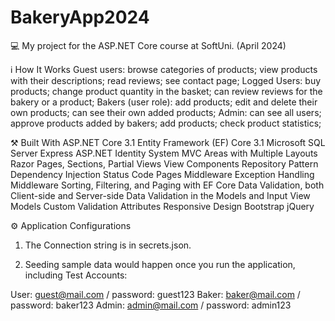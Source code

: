 # BakeryApp2024

💻 My project for the ASP.NET Core course at SoftUni. (April 2024)

ℹ️ How It Works
Guest users:
browse categories of products;
view products with their descriptions;
read reviews;
see contact page;
Logged Users:
buy products;
change product quantity in the basket;
can review reviews for the bakery or a product;
Bakers (user role):
add products;
edit and delete their own products;
can see their own added products;
Admin:
can see all users;
approve products added by bakers;
add products;
check product statistics;

⚒️ Built With
ASP.NET Core 3.1
Entity Framework (EF) Core 3.1
Microsoft SQL Server Express
ASP.NET Identity System
MVC Areas with Multiple Layouts
Razor Pages, Sections, Partial Views
View Components
Repository Pattern
Dependency Injection
Status Code Pages Middleware
Exception Handling Middleware
Sorting, Filtering, and Paging with EF Core
Data Validation, both Client-side and Server-side
Data Validation in the Models and Input View Models
Custom Validation Attributes
Responsive Design
Bootstrap
jQuery

⚙️ Application Configurations
1. The Connection string
is in secrets.json.

2. Seeding sample data
would happen once you run the application, including Test Accounts:

User: guest@mail.com / password: guest123
Baker: 
baker@mail.com / password: baker123
Admin: admin@mail.com / password: admin123
